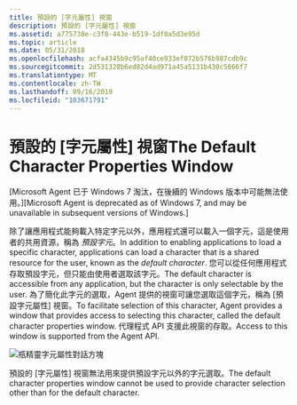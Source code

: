 ```yaml
---
title: 預設的 [字元屬性] 視窗
description: 預設的 [字元屬性] 視窗
ms.assetid: a775738e-c3f8-443e-b519-1df0a5d3e95d
ms.topic: article
ms.date: 05/31/2018
ms.openlocfilehash: acfa4345b9c95af40ce933ef072b576b987cdb9c
ms.sourcegitcommit: 2d531328b6ed82d4ad971a45a5131b430c5866f7
ms.translationtype: MT
ms.contentlocale: zh-TW
ms.lasthandoff: 09/16/2019
ms.locfileid: "103671791"
---
```

# <a name="the-default-character-properties-window"></a><span data-ttu-id="a8000-103">預設的 [字元屬性] 視窗</span><span class="sxs-lookup"><span data-stu-id="a8000-103">The Default Character Properties Window</span></span>

<span data-ttu-id="a8000-104">\[Microsoft Agent 已于 Windows 7 淘汰，在後續的 Windows 版本中可能無法使用。\]</span><span class="sxs-lookup"><span data-stu-id="a8000-104">\[Microsoft Agent is deprecated as of Windows 7, and may be unavailable in subsequent versions of Windows.\]</span></span>

<span data-ttu-id="a8000-105">除了讓應用程式能夠載入特定字元以外，應用程式還可以載入一個字元，這是使用者的共用資源，稱為 *預設字元*。</span><span class="sxs-lookup"><span data-stu-id="a8000-105">In addition to enabling applications to load a specific character, applications can load a character that is a shared resource for the user, known as the *default character*.</span></span> <span data-ttu-id="a8000-106">您可以從任何應用程式存取預設字元，但只能由使用者選取該字元。</span><span class="sxs-lookup"><span data-stu-id="a8000-106">The default character is accessible from any application, but the character is only selectable by the user.</span></span> <span data-ttu-id="a8000-107">為了簡化此字元的選取，Agent 提供的視窗可讓您選取這個字元，稱為 [預設字元屬性] 視窗。</span><span class="sxs-lookup"><span data-stu-id="a8000-107">To facilitate selection of this character, Agent provides a window that provides access to selecting this character, called the default character properties window.</span></span> <span data-ttu-id="a8000-108">代理程式 API 支援此視窗的存取。</span><span class="sxs-lookup"><span data-stu-id="a8000-108">Access to this window is supported from the Agent API.</span></span>

![瓶精靈字元屬性對話方塊](images/f8dpwin.gif)

<span data-ttu-id="a8000-110">預設的 [字元屬性] 視窗無法用來提供預設字元以外的字元選取。</span><span class="sxs-lookup"><span data-stu-id="a8000-110">The default character properties window cannot be used to provide character selection other than for the default character.</span></span>

 

 




